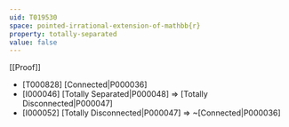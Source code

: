 ```yaml
---
uid: T019530
space: pointed-irrational-extension-of-mathbb{r}
property: totally-separated
value: false
---
```

[[Proof]]

* [T000828] [Connected|P000036]
* [I000046] [Totally Separated|P000048] => [Totally Disconnected|P000047]
* [I000052] [Totally Disconnected|P000047] => ~[Connected|P000036]

